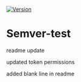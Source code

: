 [![Version](https://img.shields.io/badge/version-v0.1.3-informational)](https://github.com/your-username/your-repo/actions)

# Semver-test

readme update

updated token permissions

added blank line in readme
